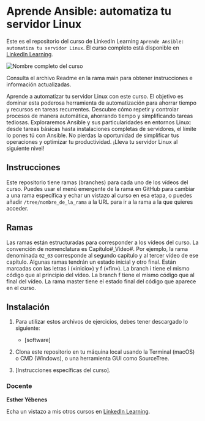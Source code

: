 # Aprende Ansible: automatiza tu servidor Linux

Este es el repositorio del curso de LinkedIn Learning `Aprende Ansible: automatiza tu servidor Linux`. El curso completo está disponible en [LinkedIn Learning][lil-course-url].

![Nombre completo del curso][lil-thumbnail-url] 

Consulta el archivo Readme en la rama main para obtener instrucciones e información actualizadas.

Aprende a automatizar tu servidor Linux con este curso. El objetivo es dominar esta poderosa herramienta de automatización para ahorrar tiempo y recursos en tareas recurrentes. Descubre cómo repetir y controlar procesos de manera automática, ahorrando tiempo y simplificando tareas tediosas. Exploraremos Ansible y sus particularidades en entornos Linux: desde tareas básicas hasta instalaciones completas de servidores, el límite lo pones tú con Ansible. No pierdas la oportunidad de simplificar tus operaciones y optimizar tu productividad. ¡Lleva tu servidor Linux al siguiente nivel!

## Instrucciones

Este repositorio tiene ramas (branches) para cada uno de los vídeos del curso. Puedes usar el menú emergente de la rama en GitHub para cambiar a una rama específica y echar un vistazo al curso en esa etapa, o puedes añadir `/tree/nombre_de_la_rama` a la URL para ir a la rama a la que quieres acceder.

## Ramas

Las ramas están estructuradas para corresponder a los vídeos del curso. La convención de nomenclatura es Capítulo#_Vídeo#. Por ejemplo, la rama denominada `02_03` corresponde al segundo capítulo y al tercer vídeo de ese capítulo. Algunas ramas tendrán un estado inicial y otro final. Están marcadas con las letras i («inicio») y f («fin»). La branch i tiene el mismo código que al principio del vídeo. La branch f tiene el mismo código que al final del vídeo. La rama master tiene el estado final del código que aparece en el curso.

## Instalación

1. Para utilizar estos archivos de ejercicios, debes tener descargado lo siguiente:
   - [software]

2. Clona este repositorio en tu máquina local usando la Terminal (macOS) o CMD (Windows), o una herramienta GUI como SourceTree.
3. [Instrucciones específicas del curso].

### Docente

**Esther Yébenes**

Echa un vistazo a mis otros cursos en [LinkedIn Learning](https://www.linkedin.com/learning/instructors/esther-yebenes).

[0]: # (Replace these placeholder URLs with actual course URLs)
[lil-course-url]: https://www.linkedin.com
[lil-thumbnail-url]: https:

[1]: # (End of ES-Instruction ###############################################################################################)
